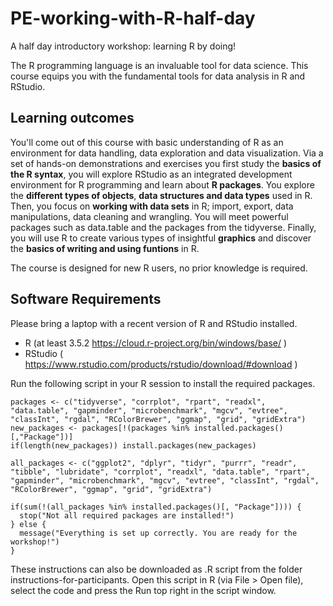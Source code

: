 # PE-working-with-R-half-day

A half day introductory workshop: learning R by doing!

The R programming language is an invaluable tool for data science. This course equips you with the fundamental tools for data analysis in R and RStudio. 

## Learning outcomes

You'll come out of this course with basic understanding of R as an environment for data handling, data exploration and data visualization. Via a set of hands-on demonstrations and exercises you first study the **basics of the R syntax**, you will explore RStudio as an integrated development environment for R programming and learn about **R packages**. You explore the **different types of objects**, **data structures and data types** used in R. Then, you focus on **working with data sets** in R; import, export, data manipulations, data cleaning and wrangling. You will meet powerful packages such as data.table and the packages from the tidyverse. Finally, you will use R to create various types of insightful **graphics** and discover the **basics of writing and using funtions** in R. 

The course is designed for new R users, no prior knowledge is required.

## Software Requirements

Please bring a laptop with a recent version of R and RStudio installed.
- R (at least 3.5.2 https://cloud.r-project.org/bin/windows/base/ )
- RStudio ( https://www.rstudio.com/products/rstudio/download/#download )

Run the following script in your R session to install the required packages.

```{r}
packages <- c("tidyverse", "corrplot", "rpart", "readxl", "data.table", "gapminder", "microbenchmark", "mgcv", "evtree", "classInt", "rgdal", "RColorBrewer", "ggmap", "grid", "gridExtra")
new_packages <- packages[!(packages %in% installed.packages()[,"Package"])]
if(length(new_packages)) install.packages(new_packages)

all_packages <- c("ggplot2", "dplyr", "tidyr", "purrr", "readr", "tibble", "lubridate", "corrplot", "readxl", "data.table", "rpart", "gapminder", "microbenchmark", "mgcv", "evtree", "classInt", "rgdal", "RColorBrewer", "ggmap", "grid", "gridExtra")

if(sum(!(all_packages %in% installed.packages()[, "Package"]))) {
  stop("Not all required packages are installed!")
} else {
  message("Everything is set up correctly. You are ready for the workshop!")
}
```

These instructions can also be downloaded as .R script from the folder instructions-for-participants. Open this script in R (via File > Open file), select the code and press the Run top right in the script window.
